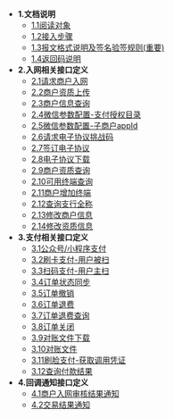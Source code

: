 * **1.文档说明**
    * [1.1阅读对象](public/readObject.md)
    * [1.2接入步骤](public/accessSteps.md)
    * [1.3报文格式说明及签名验签规则(重要)](public/verification.md)
    * [1.4返回码说明](public/retCodeExplain.md)
* **2.入网相关接口定义**
    * [2.1请求商户入网](offline/protocol.md)
    * [2.2商户资质上传](offline/qualification.md)
    * [2.3商户信息查询](offline/patch.md)
    * [2.4微信参数配置-支付授权目录](offline/jsapiPath.md)
    * [2.5微信参数配置-子商户appId](offline/subAppid.md)
    * [2.6请求电子协议挑战码](offline/getVerifyCode.md)
    * [2.7签订电子协议](offline/doVerifyCodeSign.md)
    * [2.8电子协议下载](offline/queryElectronicAgreement.md)
    * [2.9商户资质查询](offline/search.md)
    * [2.10可用终端查询](offline/terminalSearch.md)
    * [2.11商户增加终端](offline/addTerminals.md)
    * [2.12查询支行全称](offline/queryBankName.md)
    * [2.13修改商户信息](modify/updateMerInfo.md)
    * [2.14修改资质信息](modify/updateImgInfo.md)
* **3.支付相关接口定义**
    * [3.1公众号/小程序支付](offline/mini.md)
    * [3.2刷卡支付-用户被扫](offline/unactivescan.md)
    * [3.3扫码支付-用户主扫](offline/activescan.md)
    * [3.4订单状态同步](offline/apisync.md)
    * [3.5订单撤销](offline/cancel.md)
    * [3.6订单退费](offline/refund.md)
    * [3.7订单退费查询](offline/refundquery.md)
    * [3.8订单关闭](offline/closeOrder.md)
    * [3.9对账文件下载](offline/downfile.md)
    * [3.10对账文件](offline/checkfile.md)
    * [3.11刷脸支付-获取调用凭证](offline/face.md)
    * [3.12查询付款结果](offline/queryD0.md)
* **4.回调通知接口定义**
    * [4.1商户入网审核结果通知](basicability/notify.md)
    * [4.2交易结果通知](basicability/tradenotify.md)

